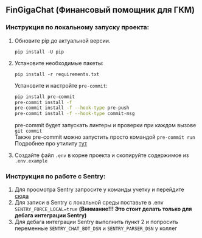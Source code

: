 ## FinGigaChat (Финансовый помощник для ГКМ)

### Инструкция по локальному запуску проекта:

1. Обновите pip до актуальной версии.
    ```shell
    pip install -U pip
    ```

2. Установите необходимые пакеты:

    ```shell
    pip install -r requirements.txt
    ```
    
    Установите и настройте `pre-commit`:
    
    ```bash
    pip install pre-commit
    pre-commit install -f
    pre-commit install -f --hook-type pre-push
    pre-commit install -f --hook-type commit-msg
    ```
    
    pre-commit будет запускать линтеры и проверки при каждом вызове `git commit`  
    Также pre-commit можно запустить просто командой `pre-commit run`  
    Подробнее про утилиту [тут](https://pre-commit.com/)

3. Создайте файл `.env` в корне проекта и скопируйте содержимое из `.env.example`

### Инструкция по работе с Sentry:
1. Для просмотра Sentry запросите у команды учетку и перейдите [сюда](https://giga-ai.sentry.io/projects/)
2. Для записи в Sentry с локальной среды поставьте в .env `SENTRY_FORCE_LOCAL=true` **(Внимание!!! Это стоит делать только для дебага интеграции Sentry)**
3. Для дебага интеграции Sentry выполнить пункт 2 и попросить переменные `SENTRY_CHAT_BOT_DSN` и `SENTRY_PARSER_DSN` у коллег
